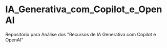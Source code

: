 # IA_Generativa_com_Copilot_e_OpenAI
Repositório para Análise dos "Recursos de IA Generativa com Copilot e OpenAI"
